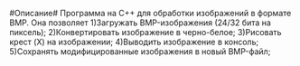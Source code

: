 #Описание#
Программа на C++ для обработки изображений в формате BMP. Она позволяет 1)Загружать BMP-изображения (24/32 бита на пиксель); 2)Конвертировать изображение в черно-белое; 3)Рисовать крест (X) на изображении; 4)Выводить изображение в консоль; 5)Сохранять модифицированные изображения в новый BMP-файл;
